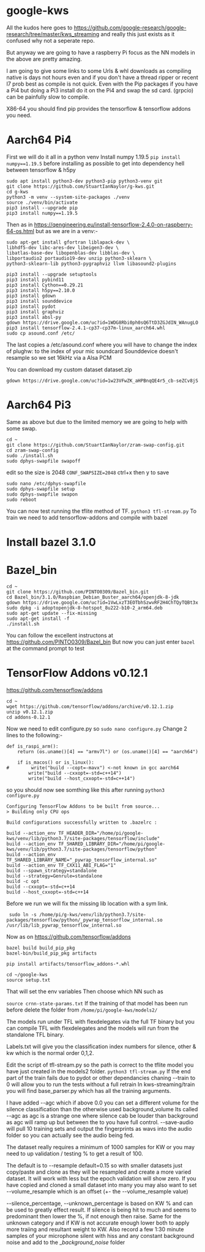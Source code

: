 # google-kws

All the kudos here goes to https://github.com/google-research/google-research/tree/master/kws_streaming and really this just exists as it confused why not a seperate repo.

But anyway we are going to have a raspberry Pi focus as the NN models in the above are pretty amazing.

I am going to give some links to some Urls & whl downloads as compiling native is days not hours even and if you don't have a thread ripper or recent I7 prob best as compile is not quick.
Even with the Pip packages if you have a Pi4 but doing a Pi3 install do it on the Pi4 and swap the sd card. (grpcio) can be painfully slow to compile.

X86-64 you should find pip provides the tensorflow & tensorflow addons you need.

# Aarch64 Pi4

First we will do it all in a python venv
Install numpy 1.19.5 `pip install numpy==1.19.5` before installing as possible to get into dependency hell between tensorflow & h5py
```
sudo apt install python3-dev python3-pip python3-venv git
git clone https://github.com/StuartIanNaylor/g-kws.git
cd g-kws
python3 -m venv --system-site-packages ./venv
source ./venv/bin/activate
pip3 install --upgrade pip
pip3 install numpy==1.19.5
```
Then as in https://qengineering.eu/install-tensorflow-2.4.0-on-raspberry-64-os.html but as we are in a venv:-
```
sudo apt-get install gfortran liblapack-dev \
libhdf5-dev libc-ares-dev libeigen3-dev \
libatlas-base-dev libopenblas-dev libblas-dev \
libportaudio2 portaudio19-dev unzip python3-sklearn \
python3-sklearn-lib python3-pygraphviz llvm libasound2-plugins

pip3 install --upgrade setuptools
pip3 install pybind11
pip3 install Cython==0.29.21
pip3 install h5py==2.10.0
pip3 install gdown
pip3 install sounddevice
pip3 install pydot
pip3 install graphviz
pip3 install absl-py
gdown https://drive.google.com/uc?id=1WDG8Rbi0ph0sQ6TtD3ZGJdIN_WAnugLO
pip3 install tensorflow-2.4.1-cp37-cp37m-linux_aarch64.whl
sudo cp asound.conf /etc/
```
The last copies a /etc/asound.conf where you will have to change the index of plughw: to the index of your mic soundcard
Sounddevice doesn't resample so we set 16kHz via a Alsa PCM

You can download my custom dataset dataset.zip
```
gdown https://drive.google.com/uc?id=1w23VFwZK_aHPBnqQE4r5_cb-seZCv8jS
```

# Aarch64 Pi3
Same as above but due to the limited memory we are going to help with some swap.
```
cd ~
git clone https://github.com/StuartIanNaylor/zram-swap-config.git
cd zram-swap-config
sudo ./install.sh
sudo dphys-swapfile swapoff
```
edit so the size is 2048 `CONF_SWAPSIZE=2048` ctrl+x then y to save
```
sudo nano /etc/dphys-swapfile
sudo dphys-swapfile setup
sudo dphys-swapfile swapon
sudo reboot
```

You can now test running the tflite method of TF.
`python3 tfl-stream.py`
To train we need to add tensorflow-addons and compile with bazel

# Install bazel 3.1.0
# Bazel_bin
```
cd ~
git clone https://github.com/PINTO0309/Bazel_bin.git
cd Bazel_bin/3.1.0/Raspbian_Debian_Buster_aarch64/openjdk-8-jdk
gdown https://drive.google.com/uc?id=1VwLxzT3EOTbhSzwvRF2H4ChTQyTQBt3x
sudo dpkg -i adoptopenjdk-8-hotspot_8u222-b10-2_arm64.deb
sudo apt-get update --fix-missing
sudo apt-get install -f
./install.sh
```
You can follow the excellent instructons at https://github.com/PINTO0309/Bazel_bin
But now you can just enter `bazel` at the command prompt to test



# TensorFlow Addons v0.12.1
https://github.com/tensorflow/addons

```
cd ~
wget https://github.com/tensorflow/addons/archive/v0.12.1.zip
unzip v0.12.1.zip
cd addons-0.12.1
```
Now we need to edit configure.py so `sudo nano configure.py`
Change 2 lines to the following:-
```
def is_raspi_arm():
    return (os.uname()[4] == "armv7l") or (os.uname()[4] == "aarch64")  
    
    if is_macos() or is_linux():
#        write("build --copt=-mavx") <-not known in gcc aarch64 
        write("build --cxxopt=-std=c++14")
        write("build --host_cxxopt=-std=c++14")
```
so you should now see somthing like this after running `python3 configure.py`
```
Configuring TensorFlow Addons to be built from source...
> Building only CPU ops

Build configurations successfully written to .bazelrc :

build --action_env TF_HEADER_DIR="/home/pi/google-kws/venv/lib/python3.7/site-packages/tensorflow/include"
build --action_env TF_SHARED_LIBRARY_DIR="/home/pi/google-kws/venv/lib/python3.7/site-packages/tensorflow/python"
build --action_env TF_SHARED_LIBRARY_NAME="_pywrap_tensorflow_internal.so"
build --action_env TF_CXX11_ABI_FLAG="1"
build --spawn_strategy=standalone
build --strategy=Genrule=standalone
build -c opt
build --cxxopt=-std=c++14
build --host_cxxopt=-std=c++14
```
Before we run we will fix the missing lib location with a sym link.
```
 sudo ln -s /home/pi/g-kws/venv/lib/python3.7/site-packages/tensorflow/python/_pywrap_tensorflow_internal.so /usr/lib/lib_pywrap_tensorflow_internal.so
```
Now as on https://github.com/tensorflow/addons
```
bazel build build_pip_pkg
bazel-bin/build_pip_pkg artifacts

pip install artifacts/tensorflow_addons-*.whl
```
```
cd ~/google-kws
source setup.txt
```
That will set the env variables
Then choose which NN such as

`source crnn-state-params.txt`
If the training of that model has been run before delete the folder from
`/home/pi/google-kws/models2/`

The models run under TFL with flexdelegates via the full TF binary but you can compile TFL with flexdelegates and the models will run from the standalone TFL binary.


Labels.txt will give you the classification index numbers for silence, other & kw which is the normal order 0,1,2.

Edit the script of tfl-stream.py so the path is correct to the tflite model you have just created in the models2 folder.
`python3 tfl-stream.py`
If the end part of the train fails due to pydot or other dependancies chaning --train to 0 will allow you to run the tests without a full retrain
In kws-streaming/train you will find base_parser.py which has all the training arguments.

I have added --agc which if above 0.0 you can set a different volume for the silence classification than the otherwise used background_volume
Its called --agc as agc is a strange one where silence cab be louder than background as agc will ramp up but between the to you have full control.
--save-audio will pull 10 training sets and output the fingerprints as wavs into the audio folder so you can actually see the audio being fed.

The dataset really requires a minimum of 1000 samples for KW or you may need to up validation / testing % to get a result of 100.

The default is to --resample default=0.15 so with smaller datasets just copy/paste and clone as they will be resampled and create a more varied dataset.
It will work with less but the epoch validation will show zero.
If you have copied and cloned a small dataset into many you may also want to set --volume_resample which is an offset (+- the --volume_resample value)

--silence_percentage, --unknown_percentage is based on KW % and can be used to greatly effect result.
If silence is being hit to much and seems to predominant then lower the %, if not enough then raise.
Same for the unknown category and if KW is not accurate enough lower both to apply more traiing and resultant weight to KW.
Also record a few 1:30 minute samples of your microphone silent with hiss and any constant background noise and add to the __background_noise_ folder

